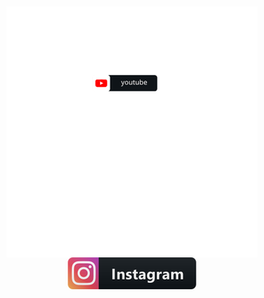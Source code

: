 <p align="center">
  <a href="https://www.linkedin.com/in/delandcaglar">
    <img align="center" src="https://github.com/delandcaglar/deland-material/blob/master/Icon/youtube.svg" alt="linkedin" />
  </a>
  <a href="https://www.instagram.com/delandcaglar/">
    <img align="center" src="https://github.com/delandcaglar/deland-material/blob/master/Icon/instagram.svg" alt="instagram" />
  </a>
</p>
